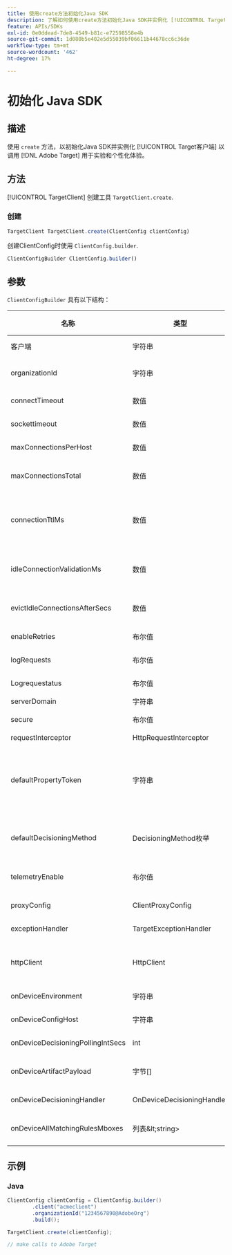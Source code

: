 ```yaml
---
title: 使用create方法初始化Java SDK
description: 了解如何使用create方法初始化Java SDK并实例化 [!UICONTROL TargetClient] 以调用 [!DNL Adobe Target] 用于实验和个性化体验。
feature: APIs/SDKs
exl-id: 0e0ddead-7de8-4549-b81c-e72598558e4b
source-git-commit: 1d080b5e402e5d55039bf06611b44678cc6c36de
workflow-type: tm+mt
source-wordcount: '462'
ht-degree: 17%

---
```


# 初始化 Java SDK

## 描述

使用 `create` 方法，以初始化Java SDK并实例化 [!UICONTROL Target客户端] 以调用 [!DNL Adobe Target] 用于实验和个性化体验。

## 方法

[!UICONTROL TargetClient] 创建工具 `TargetClient.create`.

### 创建

```javascript {line-numbers="true"}
TargetClient TargetClient.create(ClientConfig clientConfig)
```

创建ClientConfig时使用 `ClientConfig.builder`.

```javascript {line-numbers="true"}
ClientConfigBuilder ClientConfig.builder()
```

## 参数

`ClientConfigBuilder` 具有以下结构：

| 名称 | 类型 | 必需 | 默认 | 描述 |
| --- | --- | --- | --- | --- |
| 客户端 | 字符串 | 是 | 无 | [!UICONTROL Target客户端Id] |
| organizationId | 字符串 | 是 | 无 | [!UICONTROL Experience Cloud组织ID] |
| connectTimeout | 数值 | 否 | 10000 | 所有请求的连接超时（以毫秒为单位） |
| sockettimeout | 数值 | 否 | 10000 | 所有请求的套接字超时（以毫秒为单位） |
| maxConnectionsPerHost | 数值 | 否 | 100 | 最大连接数，每 [!DNL Target] 主机 |
| maxConnectionsTotal | 数值 | 否 | 200 | 最大连接数（包括全部） [!DNL Target] 主机 |
| connectionTtlMs | 数值 | 否 | -1 | 总生存时间(TTL)定义持久连接的最大生存时间（以毫秒为单位）。 默认情况下，连接将无限期地保持活动状态 |
| idleConnectionValidationMs | 数值 | 否 | 1000 | 非活动时间段（以毫秒为单位），在此段时间后，将重新验证永久连接后再重新使用 |
| evictIdleConnectionsAfterSecs | 数值 | 否 | 20 | 从连接池中收回空闲连接的时间（以秒为单位） |
| enableRetries | 布尔值 | 否 | true | 套接字超时自动重试（最多4次） |
| logRequests | 布尔值 | 否 | false | 日志 [!DNL Target] debug中的请求和响应 |
| Logrequestatus | 布尔值 | 否 | false | 日志 [!DNL Target] 响应时间、状态和URL |
| serverDomain | 字符串 | 否 | `*client*.tt.omtrdc.net` | 覆盖默认主机名 |
| secure | 布尔值 | 否 | true | 取消设置以强制HTTP方案 |
| requestInterceptor | HttpRequestInterceptor | 否 | 空 | 添加自定义请求侦听器 |
| defaultPropertyToken | 字符串 | 否 | 无 | 设置默认属性令牌的间隔 `getOffers` 呼叫。 **用于设备上决策**&#x200B;时，SDK将仅下载包含在中设置的属性令牌的符合条件的活动的项目 `defaultPropertyToken` |
| defaultDecisioningMethod | DecisioningMethod枚举 | 否 | 服务器端 | 必须设置为ON_DEVICE或HYBRID才能启用设备上决策 |
| telemetryEnable | 布尔值 | 否 | true | 允许客户在请求期间选择退出其他数据收集 [!DNL Target] 服务器 |
| proxyConfig | ClientProxyConfig | 否 | 无 | 允许客户端提供自己的代理详细信息 |
| exceptionHandler | TargetExceptionHandler | 否 | 无 | 可用于在规则处理期间实施自定义例外处理 |
| httpClient | HttpClient | 否 | 无 | 允许用户替换 [!DNL Target] 带有自定义HTTP客户端的HTTP客户端 |
| onDeviceEnvironment | 字符串 | 否 | 生产 | 可用于指定其他设备上环境，如暂存 |
| onDeviceConfigHost | 字符串 | 否 | `assets.adobetarget.com` | 可以指定其他主机来下载设备上决策构件文件 |
| onDeviceDecisioningPollingIntSecs | int | 否 | 300（5分钟） | 从设备端决策工件文件两次获取之间的秒数 |
| onDeviceArtifactPayload | 字节[] | 否 | 无 | 通过先前的工件有效负载提供设备上决策，以允许立即执行 |
| onDeviceDecisioningHandler | OnDeviceDecisioningHandler | 否 | 无 | 注册设备上决策事件的回调 |
| onDeviceAllMatchingRulesMboxes | 列表\&lt;string> | 否 | 无 | 允许用户指定在设备上决策期间将返回其所有匹配规则内容的mbox |

## 示例

### Java

```java {line-numbers="true"}
ClientConfig clientConfig = ClientConfig.builder()
        .client("acmeclient")
        .organizationId("1234567890@AdobeOrg")
        .build();

TargetClient.create(clientConfig);

// make calls to Adobe Target
```
